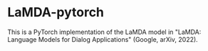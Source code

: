 # LaMDA-pytorch
This is a PyTorch implementation of the LaMDA model in "LaMDA: Language Models for Dialog Applications" (Google, arXiv, 2022).
